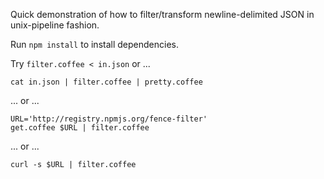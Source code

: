 Quick demonstration of how to filter/transform newline-delimited JSON in unix-pipeline fashion.

Run `npm install` to install dependencies.

Try `filter.coffee < in.json` or ...

    cat in.json | filter.coffee | pretty.coffee 

... or ...

    URL='http://registry.npmjs.org/fence-filter'
    get.coffee $URL | filter.coffee

... or ...

    curl -s $URL | filter.coffee
